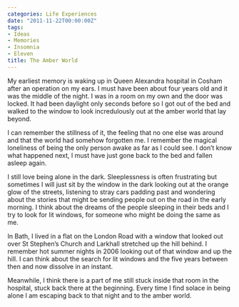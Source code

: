```yaml
---
categories: Life Experiences
date: "2011-11-22T00:00:00Z"
tags:
- Ideas
- Memories
- Insomnia
- Eleven
title: The Amber World
---
```


My earliest memory is waking up in Queen Alexandra hospital in Cosham after an operation on my ears. I must have been about four years old and it was the middle of the night. I was in a room on my own and the door was locked. It had been daylight only seconds before so I got out of the bed and walked to the window to look incredulously out at the amber world that lay beyond.

I can remember the stillness of it, the feeling that no one else was around and that the world had somehow forgotten me. I remember the magical loneliness of being the only person awake as far as I could see. I don’t know what happened next, I must have just gone back to the bed and fallen asleep again.

I still love being alone in the dark. Sleeplessness is often frustrating but sometimes I will just sit by the window in the dark looking out at the orange glow of the streets, listening to stray cars padding past and wondering about the stories that might be sending people out on the road in the early morning. I think about the dreams of the people sleeping in their beds and I try to look for lit windows, for someone who might be doing the same as me.

In Bath, I lived in a flat on the London Road with a window that looked out over St Stephen’s Church and Larkhall stretched up the hill behind. I remember hot summer nights in 2006 looking out of that window and up the hill. I can think about the search for lit windows and the five years between then and now dissolve in an instant.

Meanwhile, I think there is a part of me still stuck inside that room in the hospital, stuck back there at the beginning. Every time I find solace in being alone I am escaping back to that night and to the amber world.
